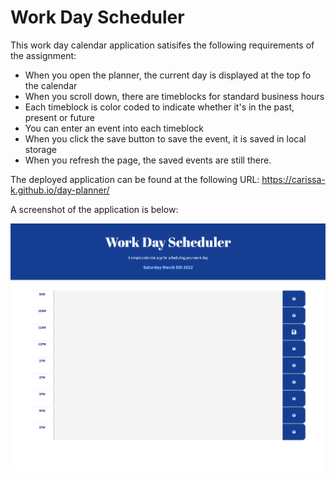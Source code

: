 # Work Day Scheduler

This work day calendar application satisifes the following requirements of the assignment:

-  When you open the planner, the current day is displayed at the top fo the calendar
-  When you scroll down, there are timeblocks for standard business hours
-  Each timeblock is color coded to indicate whether it's in the past, present or future
-  You can enter an event into each timeblock
-  When you click the save button to save the event, it is saved in local storage
-  When you refresh the page, the saved events are still there.

The deployed application can be found at the following URL:
https://carissa-k.github.io/day-planner/

A screenshot of the application is below:

![image](https://raw.githubusercontent.com/carissa-k/day-planner/main/scheduler-screenshot.png)
